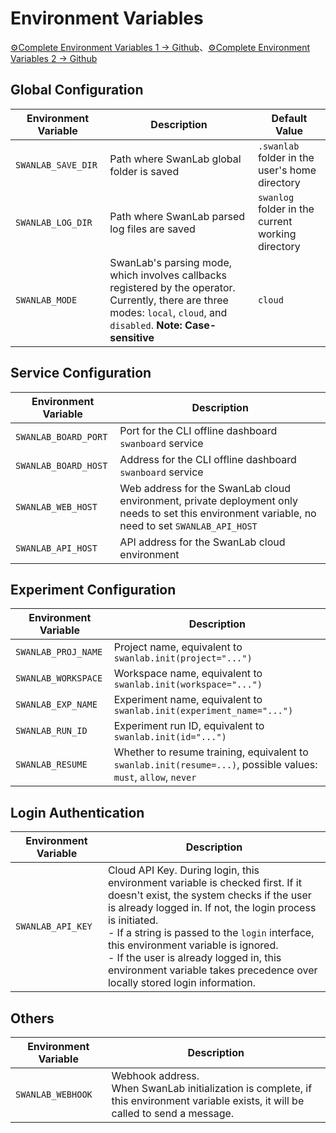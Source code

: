 # Environment Variables

[⚙️Complete Environment Variables 1 -> Github](https://github.com/SwanHubX/SwanLab/blob/main/swanlab/env.py)、[⚙️Complete Environment Variables 2 -> Github](https://github.com/SwanHubX/SwanLab-Toolkit/blob/main/swankit/env.py)

## Global Configuration

| Environment Variable | Description | Default Value |
| --- | --- | --- |
| `SWANLAB_SAVE_DIR` | Path where SwanLab global folder is saved | `.swanlab` folder in the user's home directory |
| `SWANLAB_LOG_DIR` | Path where SwanLab parsed log files are saved | `swanlog` folder in the current working directory |
| `SWANLAB_MODE` | SwanLab's parsing mode, which involves callbacks registered by the operator. Currently, there are three modes: `local`, `cloud`, and `disabled`. **Note: Case-sensitive** | `cloud` |

## Service Configuration

| Environment Variable | Description | 
| --- | --- |
| `SWANLAB_BOARD_PORT` | Port for the CLI offline dashboard `swanboard` service |
| `SWANLAB_BOARD_HOST` | Address for the CLI offline dashboard `swanboard` service |
| `SWANLAB_WEB_HOST` | Web address for the SwanLab cloud environment, private deployment only needs to set this environment variable, no need to set `SWANLAB_API_HOST` |
| `SWANLAB_API_HOST` | API address for the SwanLab cloud environment |

## Experiment Configuration

| Environment Variable | Description |
| --- | --- |
| `SWANLAB_PROJ_NAME` | Project name, equivalent to `swanlab.init(project="...")` |
| `SWANLAB_WORKSPACE` | Workspace name, equivalent to `swanlab.init(workspace="...")` |
| `SWANLAB_EXP_NAME` | Experiment name, equivalent to `swanlab.init(experiment_name="...")` |
| `SWANLAB_RUN_ID` | Experiment run ID, equivalent to `swanlab.init(id="...")` |
| `SWANLAB_RESUME` | Whether to resume training, equivalent to `swanlab.init(resume=...)`, possible values: `must`, `allow`, `never` |

## Login Authentication

| Environment Variable | Description |
| --- | --- | 
| `SWANLAB_API_KEY` | Cloud API Key. During login, this environment variable is checked first. If it doesn't exist, the system checks if the user is already logged in. If not, the login process is initiated.<br>- If a string is passed to the `login` interface, this environment variable is ignored.<br>- If the user is already logged in, this environment variable takes precedence over locally stored login information. |

## Others

| Environment Variable | Description |
| --- | --- |
| `SWANLAB_WEBHOOK` | Webhook address.<br> When SwanLab initialization is complete, if this environment variable exists, it will be called to send a message. |